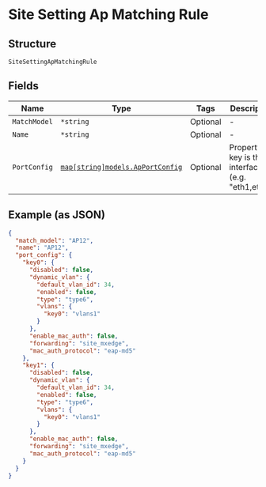 
# Site Setting Ap Matching Rule

## Structure

`SiteSettingApMatchingRule`

## Fields

| Name | Type | Tags | Description |
|  --- | --- | --- | --- |
| `MatchModel` | `*string` | Optional | - |
| `Name` | `*string` | Optional | - |
| `PortConfig` | [`map[string]models.ApPortConfig`](../../doc/models/ap-port-config.md) | Optional | Property key is the interface(s) (e.g. "eth1,eth2") |

## Example (as JSON)

```json
{
  "match_model": "AP12",
  "name": "AP12",
  "port_config": {
    "key0": {
      "disabled": false,
      "dynamic_vlan": {
        "default_vlan_id": 34,
        "enabled": false,
        "type": "type6",
        "vlans": {
          "key0": "vlans1"
        }
      },
      "enable_mac_auth": false,
      "forwarding": "site_mxedge",
      "mac_auth_protocol": "eap-md5"
    },
    "key1": {
      "disabled": false,
      "dynamic_vlan": {
        "default_vlan_id": 34,
        "enabled": false,
        "type": "type6",
        "vlans": {
          "key0": "vlans1"
        }
      },
      "enable_mac_auth": false,
      "forwarding": "site_mxedge",
      "mac_auth_protocol": "eap-md5"
    }
  }
}
```

